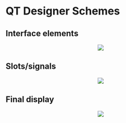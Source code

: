 # QT Designer Schemes

## Interface elements

<p align = "center">
<img = src="https://github.com/RogerCL24/IDI/assets/90930371/f3046389-4bc0-4696-84f0-f125244d1177"/>

</p>


## Slots/signals

<p align = "center">
<img = src="https://github.com/RogerCL24/IDI/assets/90930371/69f33a40-962c-44d3-b9d2-f20c93d19999"/>
</p>

## Final display

<p align = "center">
<img = src="https://github.com/RogerCL24/IDI/assets/90930371/5643379c-0bc8-4383-b1e6-49b7784dbf80"/>

</p>


